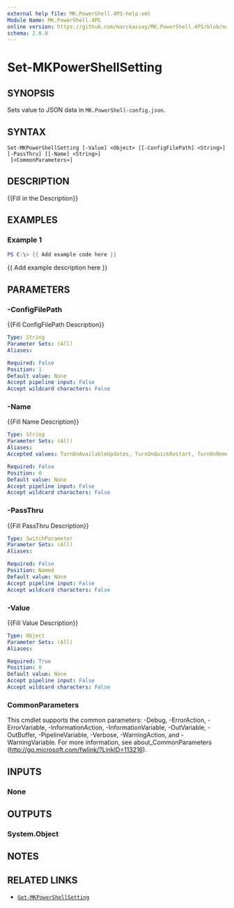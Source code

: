 ```yaml
---
external help file: MK.PowerShell.4PS-help.xml
Module Name: MK.PowerShell.4PS
online version: https://github.com/marckassay/MK.PowerShell.4PS/blob/master/docs/Set-MKPowerShellSetting.md
schema: 2.0.0
---
```


# Set-MKPowerShellSetting

## SYNOPSIS
Sets value to JSON data in `MK.PowerShell-config.json`.

## SYNTAX

```
Set-MKPowerShellSetting [-Value] <Object> [[-ConfigFilePath] <String>] [-PassThru] [[-Name] <String>]
 [<CommonParameters>]
```

## DESCRIPTION
{{Fill in the Description}}

## EXAMPLES

### Example 1
```powershell
PS C:\> {{ Add example code here }}
```

{{ Add example description here }}

## PARAMETERS

### -ConfigFilePath
{{Fill ConfigFilePath Description}}

```yaml
Type: String
Parameter Sets: (All)
Aliases:

Required: False
Position: 1
Default value: None
Accept pipeline input: False
Accept wildcard characters: False
```

### -Name
{{Fill Name Description}}

```yaml
Type: String
Parameter Sets: (All)
Aliases:
Accepted values: TurnOnAvailableUpdates, TurnOnQuickRestart, TurnOnRememberLastLocation, TurnOnBackup, TurnOnBetterFormats, NuGetApiKey, TurnOnHistoryRecording, BackupPolicy, LastLocation, Backups, HistoryLocation

Required: False
Position: 0
Default value: None
Accept pipeline input: False
Accept wildcard characters: False
```

### -PassThru
{{Fill PassThru Description}}

```yaml
Type: SwitchParameter
Parameter Sets: (All)
Aliases:

Required: False
Position: Named
Default value: None
Accept pipeline input: False
Accept wildcard characters: False
```

### -Value
{{Fill Value Description}}

```yaml
Type: Object
Parameter Sets: (All)
Aliases:

Required: True
Position: 0
Default value: None
Accept pipeline input: False
Accept wildcard characters: False
```

### CommonParameters
This cmdlet supports the common parameters: -Debug, -ErrorAction, -ErrorVariable, -InformationAction, -InformationVariable, -OutVariable, -OutBuffer, -PipelineVariable, -Verbose, -WarningAction, and -WarningVariable. For more information, see about_CommonParameters (http://go.microsoft.com/fwlink/?LinkID=113216).

## INPUTS

### None

## OUTPUTS

### System.Object

## NOTES

## RELATED LINKS

* [`Get-MKPowerShellSetting`](https://github.com/marckassay/MK.PowerShell.4PS/blob/master/docs/Get-MKPowerShellSetting.md)